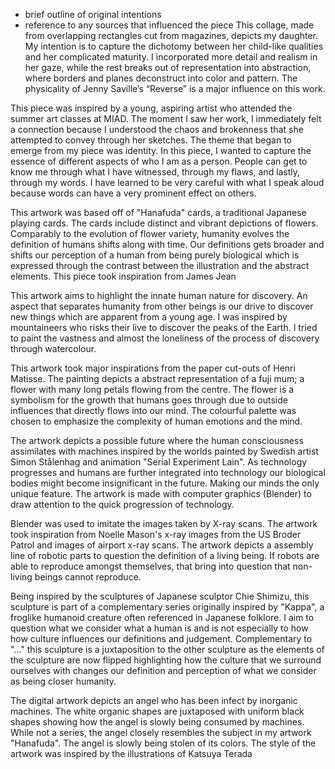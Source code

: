 - brief outline of original intentions
- reference to any sources that influenced the piece
This collage, made from overlapping rectangles cut from magazines, depicts my daughter. My intention is to capture the dichotomy between her child-like qualities and her complicated maturity. I incorporated more detail and realism in her gaze, while the rest breaks out of representation into abstraction, where borders and planes deconstruct into color and pattern. The physicality of Jenny Saville’s “Reverse” is a major influence on this work.

  
This piece was inspired by a young, aspiring artist who attended the summer art classes at MIAD. The moment I saw her work, I immediately felt a connection because I understood the chaos and brokenness that she attempted to convey through her sketches. The theme that began to emerge from my piece was identity. In this piece, I wanted to capture the essence of different aspects of who I am as a person. People can get to know me through what I have witnessed, through my flaws, and lastly, through my words. I have learned to be very careful with what I speak aloud because words can have a very prominent effect on others.

This artwork was based off of "Hanafuda" cards, a traditional Japanese playing cards. The cards include distinct and vibrant depictions of flowers. Comparably to the evolution of flower variety, humanity evolves the definition of humans shifts along with time. Our definitions gets broader and shifts our perception of a human from being purely biological which is expressed through the contrast between the illustration and the abstract elements. This piece took inspiration from James Jean


This artwork aims to highlight the innate human nature for discovery. An aspect that separates humanity from other beings is our drive to discover new things which are apparent from a young age. I was inspired by mountaineers who risks their live to discover the peaks of the Earth. I tried to paint the vastness and almost the loneliness of the process of discovery through watercolour. 

This artwork took major inspirations from the paper cut-outs of Henri Matisse. The painting depicts a abstract representation of a fuji mum; a flower with many long petals flowing from the centre. The flower is a symbolism for the growth that humans goes through due to outside influences that directly flows into our mind. The colourful palette was chosen to emphasize the complexity of human emotions and the mind.

The artwork depicts a possible future where the human consciousness assimilates with machines inspired by the worlds painted by Swedish artist Simon Stålenhag and animation "Serial Experiment Lain". As technology progresses and humans are further integrated into technology our biological bodies might become insignificant in the future. Making our minds the only unique feature. The artwork is made with computer graphics (Blender) to draw attention to the quick progression of technology. 


Blender was used to imitate the images taken by X-ray scans. The artwork took inspiration from Noelle Mason's x-ray images from the US Broder Patrol and images of airport x-ray scans. The artwork depicts a assembly line of robotic parts to question the definition of a living being. If robots are able to reproduce amongst themselves, that bring into question that non-living beings cannot reproduce. 

Being inspired by the sculptures of Japanese sculptor Chie Shimizu, this sculpture is part of a complementary series originally inspired by "Kappa", a froglike humanoid creature often referenced in Japanese folklore. I aim to question what we consider what a human is and is not especially to how how culture influences our definitions and judgement. 
Complementary to "..." this sculpture is a juxtaposition to the other sculpture as the elements of the sculpture are now flipped highlighting how the culture that we surround ourselves with changes our definition and perception of what we consider as being closer humanity.  

The digital artwork depicts an angel who has been infect by inorganic machines. The white organic shapes are juxtaposed with uniform black shapes showing how the angel is slowly being consumed by machines. While not a series, the angel closely resembles the subject in my artwork "Hanafuda". The angel is slowly being stolen of its colors. The style of the artwork was inspired by the illustrations of Katsuya Terada



